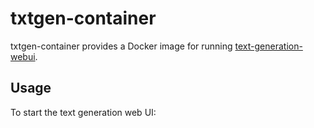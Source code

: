 # txtgen-container

txtgen-container provides a Docker image for running [text-generation-webui](https://github.com/oobabooga/text-generation-webui).

## Usage

To start the text generation web UI:
